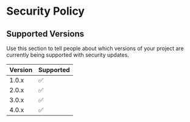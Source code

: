 # Security Policy

## Supported Versions

Use this section to tell people about which versions of your project are
currently being supported with security updates.

| Version | Supported          |
| ------- | ------------------ |
| 1.0.x   | :white_check_mark: |
| 2.0.x   | :white_check_mark:                |
| 3.0.x   | :white_check_mark: |
| 4.0.x   | :white_check_mark: |

